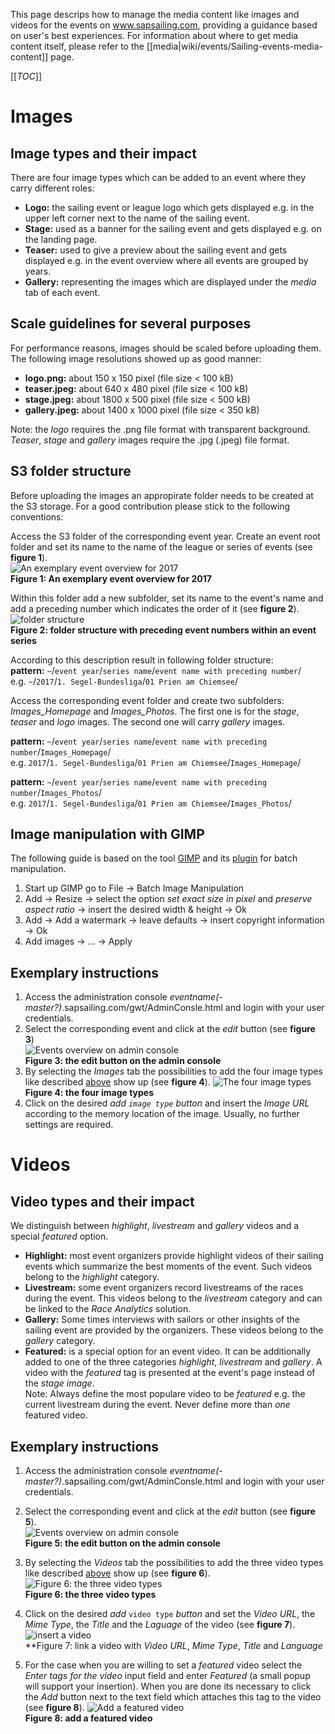 This page descrips how to manage the media content like images and videos for the events on www.sapsailing.com, providing a guidance based on user's best experiences. For information about where to get media content itself, please refer to the [[media|wiki/events/Sailing-events-media-content]] page.

[[_TOC_]]

# Images

## Image types and their impact
There are four image types which can be added to an event where they carry different roles:

* **Logo:** the sailing event or league logo which gets displayed e.g. in the upper left corner next to the name of the sailing event.
* **Stage:** used as a banner for the sailing event and gets displayed e.g. on the landing page.
* **Teaser:** used to give a preview about the sailing event and gets displayed e.g. in the event overview where all events are grouped by years.    
* **Gallery:** representing the images which are displayed under the _media_ tab of each event.

## Scale guidelines for several purposes
For performance reasons, images should be scaled before uploading them. The following image resolutions showed up as good manner:

* **logo.png:** about 150 x 150 pixel (file size < 100 kB)
* **teaser.jpeg:** about 640 x 480 pixel (file size < 100 kB)
* **stage.jpeg:** about 1800 x 500 pixel (file size < 500 kB)
* **gallery.jpeg:** about 1400 x 1000 pixel (file size < 350 kB)  

Note: the _logo_ requires the .png file format with transparent background. _Teaser_, _stage_ and _gallery_ images require the .jpg (.jpeg) file format.

## S3 folder structure
Before uploading the images an appropirate folder needs to be created at the S3 storage. For a good contribution please stick to the following conventions:     

Access the S3 folder of the corresponding event year. Create an event root folder and set its name to the name of the league or series of events (see **figure 1**).  
![An exemplary event overview for 2017](https://s3-eu-west-1.amazonaws.com/media.sapsailing.com/wiki/how%20to/media%20content/year-and-event.jpeg)  
**Figure 1: An exemplary event overview for 2017**   

Within this folder add a new subfolder, set its name to the event's name and add a preceding number which indicates the order of it (see **figure 2**).  
![folder structure](https://s3-eu-west-1.amazonaws.com/media.sapsailing.com/wiki/how%20to/media%20content/folder-structure.jpeg)  
**Figure 2: folder structure with preceding event numbers within an event series**  

According to this description result in following folder structure:  
**pattern:** `~`/`event year`/`series name`/`event name with preceding number`/    
e.g. `~`/`2017`/`1. Segel-Bundesliga`/`01 Prien am Chiemsee`/  

Access the corresponding event folder and create two subfolders: _Images\_Homepage_ and _Images\_Photos_. The first one is for the _stage_, _teaser_ and _logo_ images. The second one will carry _gallery_ images.    
   
**pattern:** `~`/`event year`/`series name`/`event name with preceding number`/`Images_Homepage`/  
e.g. `2017`/`1. Segel-Bundesliga`/`01 Prien am Chiemsee`/`Images_Homepage`/  

**pattern:** `~`/`event year`/`series name`/`event name with preceding number`/`Images_Photos`/    
e.g. `2017`/`1. Segel-Bundesliga`/`01 Prien am Chiemsee`/`Images_Photos`/

## Image manipulation with GIMP
The following guide is based on the tool [GIMP](https://www.gimp.org/) and its [plugin](http://registry.gimp.org/node/26259) for batch manipulation.  

1. Start up GIMP go to File -> Batch Image Manipulation
2. Add -> Resize -> select the option _set exact size in pixel_ and _preserve aspect ratio_ -> insert the desired width & height -> Ok
3. Add -> Add a watermark -> leave defaults -> insert copyright information -> Ok
4. Add images -> ... -> Apply

## Exemplary instructions
1. Access the administration console _eventname(-master?)_.sapsailing.com/gwt/AdminConsle.html and login with your user credentials.
2. Select the corresponding event and click at the _edit_ button (see **figure 3**)  
![Events overview on admin console](https://s3-eu-west-1.amazonaws.com/media.sapsailing.com/wiki/how%20to/media%20content/events-overview-admin-console.JPG)  
**Figure 3: the edit button on the admin console**
3. By selecting the _Images_ tab the possibilities to add the four image types like described [above](https://wiki.sapsailing.com/preview#images_image-types-and-their-impact) show up (see **figure 4**).
![The four image types](https://s3-eu-west-1.amazonaws.com/media.sapsailing.com/wiki/how%20to/media%20content/edit-media-content.JPG)  
**Figure 4: the four image types**
4. Click on the desired _add `image type` button_ and insert the _Image URL_ according to the memory location of the image. Usually, no further settings are required. 

# Videos

## Video types and their impact
We distinguish between _highlight_, _livestream_ and _gallery_ videos and a special _featured_ option.

* **Highlight:** most event organizers provide highlight videos of their sailing events which summarize the best moments of the event. Such videos belong to the _highlight_ category.  
* **Livestream:** some event organizers record livestreams of the races during the event. This videos belong to the _livestream_ category and can be linked to the _Race Analytics_ solution.
* **Gallery:** Some times interviews with sailors or other insights of the sailing event are provided by the organizers. These videos belong to the _gallery_ category.
* **Featured:** is a special option for an event video. It can be additionally added to one of the three categories _highlight_, _livestream_ and _gallery_. A video with the _featured_ tag is presented at the event's page instead of the _stage image_.  
Note: Always define the most populare video to be _featured_ e.g. the current livestream during the event. Never define more than _one_ featured video.

## Exemplary instructions
1. Access the administration console _eventname(-master?)_.sapsailing.com/gwt/AdminConsle.html and login with your user credentials.

2. Select the corresponding event and click at the _edit_ button (see **figure 5**).    
![Events overview on admin console](https://s3-eu-west-1.amazonaws.com/media.sapsailing.com/wiki/how%20to/media%20content/events-overview-admin-console.JPG)  
**Figure 5: the edit button on the admin console**

3. By selecting the _Videos_ tab the possibilities to add the three video types like described [above](https://wiki.sapsailing.com/wiki/howto/eventmanagers/Manage-media-content#videos_video-types-and-their-impact) show up (see **figure 6**).  
![Figure 6: the three video types](https://s3-eu-west-1.amazonaws.com/media.sapsailing.com/wiki/how%20to/media%20content/edit-media-content-video.JPG)  
**Figure 6: the three video types**

4. Click on the desired _add_ `video type` _button_ and set the _Video URL_, the _Mime Type_, the _Title_ and the _Laguage_ of the video (see **figure 7**).     
![insert a video](https://s3-eu-west-1.amazonaws.com/media.sapsailing.com/wiki/how%20to/media%20content/add-video.JPG)  
**Figure 7: link a video with _Video URL_, _Mime Type_, _Title_ and _Language_

5. For the case when you are willing to set a _featured_ video select the _Enter tags for the video_ input field and enter _Featured_ (a small popup will support your insertion). When you are done its necessary to click the _Add_ button next to the text field which attaches this tag to the video (see **figure 8**).
![Add a featured video](https://s3-eu-west-1.amazonaws.com/media.sapsailing.com/wiki/how%20to/media%20content/add-featured-video.JPG)  
**Figure 8: add a featured video**




